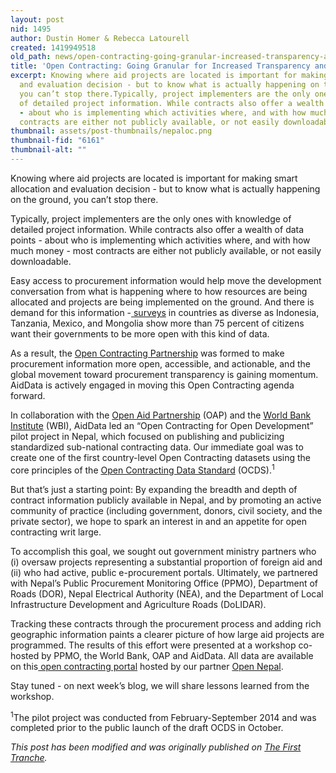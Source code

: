 ```yaml
---
layout: post
nid: 1495
author: Dustin Homer & Rebecca Latourell
created: 1419949518
old_path: news/open-contracting-going-granular-increased-transparency-and-accountability
title: 'Open Contracting: Going Granular for Increased Transparency and Accountability'
excerpt: Knowing where aid projects are located is important for making smart allocation
  and evaluation decision - but to know what is actually happening on the ground,
  you can’t stop there.Typically, project implementers are the only ones with knowledge
  of detailed project information. While contracts also offer a wealth of data points
  - about who is implementing which activities where, and with how much money - most
  contracts are either not publicly available, or not easily downloadable.
thumbnail: assets/post-thumbnails/nepaloc.png
thumbnail-fid: "6161"
thumbnail-alt: ""
---
```


Knowing where aid projects are located is important for making smart allocation and evaluation decision - but to know what is actually happening on the ground, you can’t stop there.

Typically, project implementers are the only ones with knowledge of detailed project information. While contracts also offer a wealth of data points - about who is implementing which activities where, and with how much money - most contracts are either not publicly available, or not easily downloadable.

Easy access to procurement information would help move the development conversation from what is happening where to how resources are being allocated and projects are being implemented on the ground. And there is demand for this information -[ surveys](http://openinggovernment.com/) in countries as diverse as Indonesia, Tanzania, Mexico, and Mongolia show more than 75 percent of citizens want their governments to be more open with this kind of data.

As a result, the [Open Contracting Partnership](http://www.open-contracting.org/) was formed to make procurement information more open, accessible, and actionable, and the global movement toward procurement transparency is gaining momentum. AidData is actively engaged in moving this Open Contracting agenda forward.

In collaboration with the [Open Aid Partnership](http://www.openaidmap.org/) (OAP) and the [World Bank Institute](http://wbi.worldbank.org/wbi/) (WBI), AidData led an “Open Contracting for Open Development” pilot project in Nepal, which focused on publishing and publicizing standardized sub-national contracting data. Our immediate goal was to create one of the first country-level Open Contracting datasets using the core principles of the [Open Contracting Data Standard](http://www.open-contracting.org/open_contracting_data_standards) (OCDS).<sup>1</sup>

But that’s just a starting point: By expanding the breadth and depth of contract information publicly available in Nepal, and by promoting an active community of practice (including government, donors, civil society, and the private sector), we hope to spark an interest in and an appetite for open contracting writ large.

To accomplish this goal, we sought out government ministry partners who (i) oversaw projects representing a substantial proportion of foreign aid and (ii) who had active, public e-procurement portals. Ultimately, we partnered with Nepal’s Public Procurement Monitoring Office (PPMO), Department of Roads (DOR), Nepal Electrical Authority (NEA), and the Department of Local Infrastructure Development and Agriculture Roads (DoLIDAR).

Tracking these contracts through the procurement process and adding rich geographic information paints a clearer picture of how large aid projects are programmed. The results of this effort were presented at a workshop co-hosted by PPMO, the World Bank, OAP and AidData. All data are available on this[ open contracting portal](http://opencontracting.opennepal.net/#/) hosted by our partner [Open Nepal](http://opennepal.net/).

Stay tuned - on next week’s blog, we will share lessons learned from the workshop.

<sup>1</sup>The pilot project was conducted from February-September 2014 and was completed prior to the public launch of the draft OCDS in October.

*This post has been modified and was originally published on [The First Tranche](http://aiddata.org/blog/open-contracting-going-granular-for-increased-transparency-and-accountability).*

